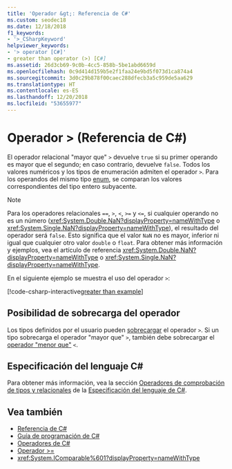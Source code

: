 ```yaml
---
title: 'Operador &gt;: Referencia de C#'
ms.custom: seodec18
ms.date: 12/18/2018
f1_keywords:
- '>_CSharpKeyword'
helpviewer_keywords:
- '> operator [C#]'
- greater than operator (>) [C#]
ms.assetid: 26d3cb69-9c0b-4cc5-858b-5be1abd6659d
ms.openlocfilehash: 0c9d414d159b5e2f1faa24e9bd5f073d1ca874a4
ms.sourcegitcommit: 3d0c29b878f00caec288dfecb3a5c959de5aa629
ms.translationtype: HT
ms.contentlocale: es-ES
ms.lasthandoff: 12/20/2018
ms.locfileid: "53655977"
---
```

# <a name="gt-operator-c-reference"></a>Operador &gt; (Referencia de C#)

El operador relacional "mayor que" `>` devuelve `true` si su primer operando es mayor que el segundo; en caso contrario, devuelve `false`. Todos los valores numéricos y los tipos de enumeración admiten el operador `>`. Para los operandos del mismo tipo [enum](../keywords/enum.md), se comparan los valores correspondientes del tipo entero subyacente.

> [!NOTE]
> Para los operadores relacionales `==`, `>`, `<`, `>=` y `<=`, si cualquier operando no es un número (<xref:System.Double.NaN?displayProperty=nameWithType> o <xref:System.Single.NaN?displayProperty=nameWithType>), el resultado del operador será `false`. Esto significa que el valor `NaN` no es mayor, inferior ni igual que cualquier otro valor `double` o `float`. Para obtener más información y ejemplos, vea el artículo de referencia <xref:System.Double.NaN?displayProperty=nameWithType> o <xref:System.Single.NaN?displayProperty=nameWithType>.

En el siguiente ejemplo se muestra el uso del operador `>`:

[!code-csharp-interactive[greater than example](~/samples/snippets/csharp/language-reference/operators/GreaterAndLessOperatorsExamples.cs#Greater)]

## <a name="operator-overloadability"></a>Posibilidad de sobrecarga del operador

Los tipos definidos por el usuario pueden [sobrecargar](../keywords/operator.md) el operador `>`. Si un tipo sobrecarga el operador "mayor que" `>`, también debe sobrecargar el [operador "menor que"](less-than-operator.md) `<`.

## <a name="c-language-specification"></a>Especificación del lenguaje C#

Para obtener más información, vea la sección [Operadores de comprobación de tipos y relacionales](~/_csharplang/spec/expressions.md#relational-and-type-testing-operators) de la [Especificación del lenguaje de C#](../language-specification/index.md).

## <a name="see-also"></a>Vea también

- [Referencia de C#](../index.md)
- [Guía de programación de C#](../../programming-guide/index.md)
- [Operadores de C#](index.md)
- [Operador >=](greater-than-equal-operator.md)
- <xref:System.IComparable%601?displayProperty=nameWithType>
